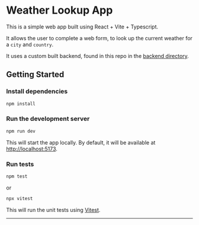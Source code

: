 # Weather Lookup App

This is a simple web app built using React + Vite + Typescript.

It allows the user to complete a web form, to look up the current weather for a `city` and `country`.

It uses a custom built backend, found in this repo in the [backend directory](../../backend/README.md).

## Getting Started

### Install dependencies

```sh
npm install
```

### Run the development server

```sh
npm run dev
```

This will start the app locally. By default, it will be available at [http://localhost:5173](http://localhost:5173).

### Run tests

```sh
npm test
```

or

```sh
npx vitest
```

This will run the unit tests using [Vitest](https://vitest.dev/).

---